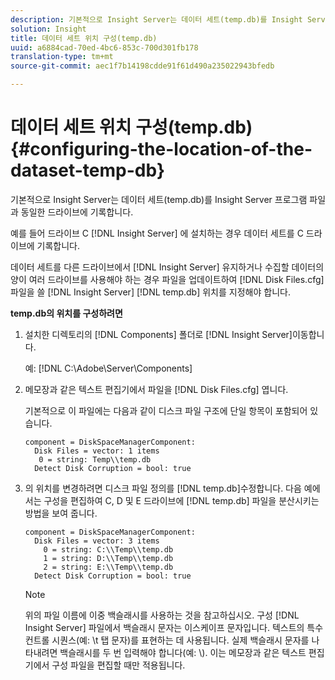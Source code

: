 ```yaml
---
description: 기본적으로 Insight Server는 데이터 세트(temp.db)를 Insight Server 프로그램 파일과 동일한 드라이브에 기록합니다.
solution: Insight
title: 데이터 세트 위치 구성(temp.db)
uuid: a6884cad-70ed-4bc6-853c-700d301fb178
translation-type: tm+mt
source-git-commit: aec1f7b14198cdde91f61d490a235022943bfedb

---
```



# 데이터 세트 위치 구성(temp.db){#configuring-the-location-of-the-dataset-temp-db}

기본적으로 Insight Server는 데이터 세트(temp.db)를 Insight Server 프로그램 파일과 동일한 드라이브에 기록합니다.

예를 들어 드라이브 C [!DNL Insight Server] 에 설치하는 경우 데이터 세트를 C 드라이브에 기록합니다.

데이터 세트를 다른 드라이브에서 [!DNL Insight Server] 유지하거나 수집할 데이터의 양이 여러 드라이브를 사용해야 하는 경우 파일을 업데이트하여 [!DNL Disk Files.cfg] 파일을 쓸 [!DNL Insight Server] [!DNL temp.db] 위치를 지정해야 합니다.

**temp.db의 위치를 구성하려면**

1. 설치한 디렉토리의 [!DNL Components] 폴더로 [!DNL Insight Server]이동합니다.

   예: [!DNL C:\Adobe\Server\Components]

1. 메모장과 같은 텍스트 편집기에서 파일을 [!DNL Disk Files.cfg] 엽니다.

   기본적으로 이 파일에는 다음과 같이 디스크 파일 구조에 단일 항목이 포함되어 있습니다.

   ```
   component = DiskSpaceManagerComponent:
     Disk Files = vector: 1 items
      0 = string: Temp\\temp.db
     Detect Disk Corruption = bool: true
   ```

1. 의 위치를 변경하려면 디스크 파일 정의를 [!DNL temp.db]수정합니다. 다음 예에서는 구성을 편집하여 C, D 및 E 드라이브에 [!DNL temp.db] 파일을 분산시키는 방법을 보여 줍니다.

   ```
   component = DiskSpaceManagerComponent:
     Disk Files = vector: 3 items
       0 = string: C:\\Temp\\temp.db
       1 = string: D:\\Temp\\temp.db
       2 = string: E:\\Temp\\temp.db
     Detect Disk Corruption = bool: true
   ```

   >[!NOTE]
   >
   >위의 파일 이름에 이중 백슬래시를 사용하는 것을 참고하십시오. 구성 [!DNL Insight Server] 파일에서 백슬래시 문자는 이스케이프 문자입니다. 텍스트의 특수 컨트롤 시퀀스(예: \t 탭 문자)를 표현하는 데 사용됩니다. 실제 백슬래시 문자를 나타내려면 백슬래시를 두 번 입력해야 합니다(예: \\). 이는 메모장과 같은 텍스트 편집기에서 구성 파일을 편집할 때만 적용됩니다.

